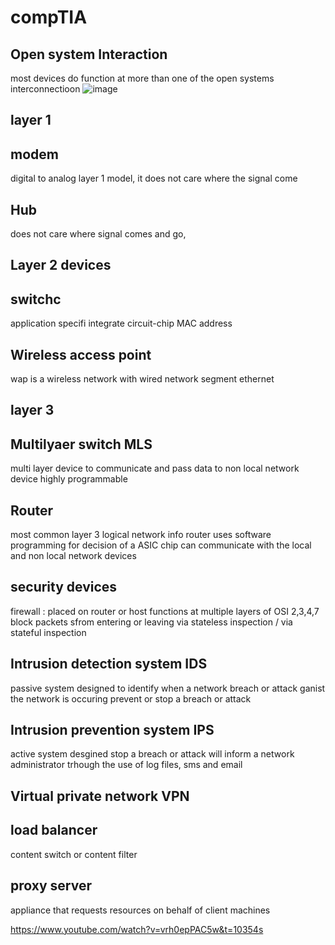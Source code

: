 # compTIA
## Open system Interaction
most devices do function at more than one of the open systems interconnectioon
![image](https://github.com/DocodeLee/Learning-cloud/assets/167724096/b2353c97-3866-4ea4-b4aa-65cf94c64dad)
## layer 1
## modem
digital to analog
layer 1 model, it does not care where the signal come
## Hub
does not care where signal comes and go, 

## Layer 2 devices
## switchc
application specifi integrate circuit-chip
MAC address

## Wireless access point
wap is a wireless network with wired network segment
ethernet

## layer 3 
## Multilyaer switch MLS
multi layer 
device to communicate and pass data to non local network device
highly programmable
## Router
most common
layer 3 logical network info
router uses software programming for decision of a ASIC chip
can communicate with the local and non local network devices
## security devices
firewall : placed on router or host
functions at multiple layers of OSI 2,3,4,7
block packets sfrom entering or leaving
via stateless inspection / via stateful inspection
## Intrusion detection system IDS
passive system designed to identify when a network breach or attack ganist the network is occuring
prevent or stop a breach or attack
## Intrusion prevention system IPS
active system desgined stop a breach or attack
will inform a network administrator trhough the use of log files, sms and email
## Virtual private network VPN
## load balancer
content switch or content filter
## proxy server
appliance that requests resources on behalf of client machines

https://www.youtube.com/watch?v=vrh0epPAC5w&t=10354s
